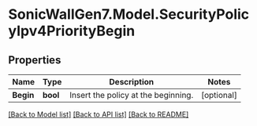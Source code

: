 # SonicWallGen7.Model.SecurityPolicyIpv4PriorityBegin

## Properties

Name | Type | Description | Notes
------------ | ------------- | ------------- | -------------
**Begin** | **bool** | Insert the policy at the beginning. | [optional] 

[[Back to Model list]](../README.md#documentation-for-models) [[Back to API list]](../README.md#documentation-for-api-endpoints) [[Back to README]](../README.md)

